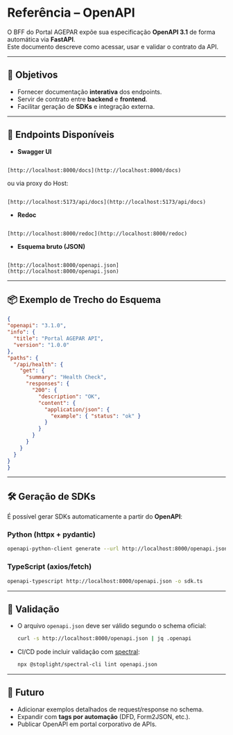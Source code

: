 # Referência – OpenAPI

O BFF do Portal AGEPAR expõe sua especificação **OpenAPI 3.1** de forma automática via **FastAPI**.  
Este documento descreve como acessar, usar e validar o contrato da API.

---

## 🎯 Objetivos

- Fornecer documentação **interativa** dos endpoints.  
- Servir de contrato entre **backend** e **frontend**.  
- Facilitar geração de **SDKs** e integração externa.  

---

## 📍 Endpoints Disponíveis

- **Swagger UI**  
```

[http://localhost:8000/docs](http://localhost:8000/docs)

```
ou via proxy do Host:  
```

[http://localhost:5173/api/docs](http://localhost:5173/api/docs)

```

- **Redoc**  
```

[http://localhost:8000/redoc](http://localhost:8000/redoc)

```

- **Esquema bruto (JSON)**  
```

[http://localhost:8000/openapi.json](http://localhost:8000/openapi.json)

````

---

## 📦 Exemplo de Trecho do Esquema

```json
{
"openapi": "3.1.0",
"info": {
  "title": "Portal AGEPAR API",
  "version": "1.0.0"
},
"paths": {
  "/api/health": {
    "get": {
      "summary": "Health Check",
      "responses": {
        "200": {
          "description": "OK",
          "content": {
            "application/json": {
              "example": { "status": "ok" }
            }
          }
        }
      }
    }
  }
}
}
````

---

## 🛠️ Geração de SDKs

É possível gerar SDKs automaticamente a partir do **OpenAPI**:

### Python (httpx + pydantic)

```bash
openapi-python-client generate --url http://localhost:8000/openapi.json
```

### TypeScript (axios/fetch)

```bash
openapi-typescript http://localhost:8000/openapi.json -o sdk.ts
```

---

## 🧪 Validação

* O arquivo `openapi.json` deve ser válido segundo o schema oficial:

  ```bash
  curl -s http://localhost:8000/openapi.json | jq .openapi
  ```
* CI/CD pode incluir validação com [spectral](https://stoplight.io/open-source/spectral/):

  ```bash
  npx @stoplight/spectral-cli lint openapi.json
  ```

---

## 🔮 Futuro

* Adicionar exemplos detalhados de request/response no schema.
* Expandir com **tags por automação** (DFD, Form2JSON, etc.).
* Publicar OpenAPI em portal corporativo de APIs.